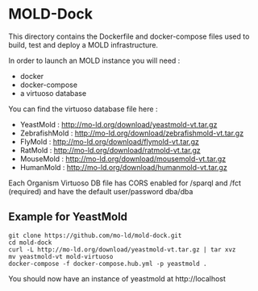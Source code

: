 # MOLD-Dock

This directory contains the Dockerfile and docker-compose files used to build, test and deploy a MOLD infrastructure.


In order to launch an MOLD instance you will need :

* docker
* docker-compose
* a virtuoso database

You can find the virtuoso database file here :

* YeastMold : http://mo-ld.org/download/yeastmold-vt.tar.gz
* ZebrafishMold : http://mo-ld.org/download/zebrafishmold-vt.tar.gz
* FlyMold : http://mo-ld.org/download/flymold-vt.tar.gz
* RatMold : http://mo-ld.org/download/ratmold-vt.tar.gz
* MouseMold : http://mo-ld.org/download/mousemold-vt.tar.gz
* HumanMold : http://mo-ld.org/download/humanmold-vt.tar.gz

Each Organism Virtuoso DB file has CORS enabled for /sparql and /fct (required) and have the default user/password dba/dba

## Example for YeastMold

```
git clone https://github.com/mo-ld/mold-dock.git
cd mold-dock
curl -L http://mo-ld.org/download/yeastmold-vt.tar.gz | tar xvz
mv yeastmold-vt mold-virtuoso
docker-compose -f docker-compose.hub.yml -p yeastmold .
```

You should now have an instance of yeastmold at http://localhost
